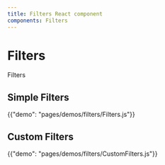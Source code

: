 ```yaml
---
title: Filters React component
components: Filters
---
```


# Filters

<p class="description">Filters</p>


## Simple Filters

{{"demo": "pages/demos/filters/Filters.js"}}

## Custom Filters

{{"demo": "pages/demos/filters/CustomFilters.js"}}

